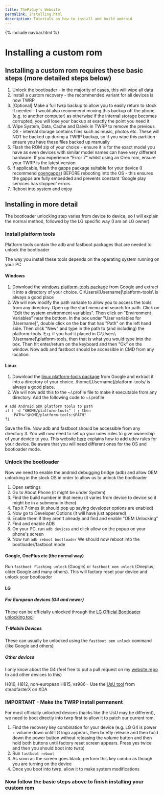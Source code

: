 ```yaml
---
title: ThePiGuy's Website
permalink: installing.html
description: Tutorials on how to install and build android
---
```

{% include navbar.html %}

# Installing a custom rom
## Installing a custom rom requires these basic steps (more detailed steps below)
1. Unlock the bootloader - in the majority of cases, this will wipe all data
2. Install a custom recovery - the recommended variant for all devices is now TWRP
3. [Optional] Make a full twrp backup to allow you to easily return to stock if needed - I would also recommend moving this backup off the phone (e.g. to another computer) as otherwise if the internal storage becomes corrupted, you will lose your backup at exactly the point you need it
4. Wipe System, Data, Cache and Dalvik in TWRP to remove the previous OS - internal storage contains files such as music, photos etc. These will NOT be backed up during a TWRP backup, so if you wipe this partition ensure you have these files backed up manually
5. Flash the ROM zip of your choice - ensure it is for the exact model you have as even devices with similar model names can have very different hardware.
If you experience "Error 7" whilst using an Oreo rom, ensure your TWRP is the latest version
6. If applicable, flash the gapps package suitable for your device (I recommend [opengapps](https://opengapps.org/)) BEFORE rebooting into the OS - this ensures the gapps are fully embedded and prevents constant 'Google play services has stopped' errors
7. Reboot into system and enjoy

## Installing in more detail
The bootloader unlocking step varies from device to device, so I will explain the normal method, followed by the LG specific way (I am an LG owner)

### Install platform tools
Platform tools contain the adb and fastboot packages that are needed to unlock the bootloader

The way you install these tools depends on the operating system running on your PC

#### Windows
1. Download the [windows platform-tools package](https://dl.google.com/android/repository/platform-tools-latest-windows.zip) from Google and extract it into a directory of your choice. C:\Users\\[Username]\platform-tools\ is always a good place
2. We will now modify the path variable to allow you to access the tools from any directory. Open up the start menu and search for path. Click on "Edit the system environment variables". Then click on "Environment Variables" near the bottom. In the box under "User variables for [Username]", double click on the bar that has "Path" on the left hand side. Then click "New" and type in the path to (and including) the platform-tools. E.g. if you had it placed in C:\Users\\[Username]\platform-tools\, then that is what you would type into the box. Then hit enter/return on the keyboard and then "Ok" on the window. Now adb and fastboot should be accessible in CMD from any location.

#### Linux
1. Download the [linux platform-tools package](https://dl.google.com/android/repository/platform-tools-latest-linux.zip) from Google and extract it into a directory of your choice. /home/[Username]/platform-tools/ is always a good place.
2. We will now add this to the ~/.profile file to make it executable from any directory. Add the following code to ~/.profile

```
# add Android SDK platform tools to path
if [ -d "$HOME/platform-tools" ] ; then
    PATH="$HOME/platform-tools:$PATH"
fi
```

Save the file. Now adb and fastboot should be accessible from any directory
3. You will now need to set up your udev rules to give ownership of your device to you. This website [here](http://www.janosgyerik.com/adding-udev-rules-for-usb-debugging-android-devices/) explains how to add udev rules for your device. Be aware that you will need different ones for the OS and bootloader mode.

### Unlock the bootloader
Now we need to enable the android debugging bridge (adb) and allow OEM unlocking in the stock OS in order to allow us to unlock the bootloader

1. Open settings
2. Go to About Phone (it might be under System)
3. Find the build number in that menu (it varies from device to device so it might be in a submenu in there)
4. Tap it 7 times (it should pop up saying developer options are enabled)
5. Now go to Developer Options (it will have just appeared)
6. Enable them if they aren't already and find and enable "OEM Unlocking"
7. Find and enable ADB
8. On your PC, run ```adb devices``` and click allow on the popup on your phone's screen
9. Now run ```adb reboot bootloader```
We should now reboot into the bootloader/fastboot mode

#### Google, OnePlus etc (the normal way)
Run ```fastboot flashing unlock``` (Google) or ```fastboot oem unlock``` (Oneplus, older Google and many others). This will factory reset your device and unlock your bootloader

#### LG
##### For European devices (G4 and newer)
These can be officially unlocked through the [LG Official Bootloader unlocking tool](https://developer.lge.com/resource/mobile/RetrieveBootloader.dev?categoryTypeCode=ANRS)

##### T-Mobile Devices
These can usually be unlocked using the ```fastboot oem unlock``` command (like Google and others)

##### Other devices
I only know about the G4 (feel free to put a pull request on my [website repo](https://github.com/thepiguy0/thepiguy0.github.io) to add other devices to this)

H810, H812, non-european H815, vs986 - Use the [UsU tool](https://forum.xda-developers.com/g4/general/unlock-unlock-lg-g4-device-usu-t3760451) from steadfasterX on XDA

### IMPORTANT - Make the TWRP install permanent
For most officially unlocked devices (hacks like the UsU may be different), we need to boot directly into twrp first to allow it to patch our current rom.

1. Find the recovery key combination for your device (e.g. LG G4 is power + volume down until LG logo appears, then briefly release and then hold down the power button without releasing the volume button and then hold both buttons until factory reset screen appears. Press yes twice and then you should boot into twrp)
2. Run ```fastboot reboot```
3. As soon as the screen goes black, perform this key combo as though you are turning on the device
4. Once you boot into twrp, allow it to make system modifications

### Now follow the basic steps above to finish installing your custom rom
